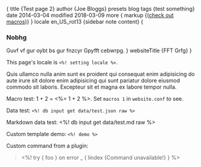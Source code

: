 {
    title {Test page 2}
    author {Joe Bloggs}
    presets blog
    tags {test something}
    date 2014-03-04
    modified 2018-03-09
    more {
        markup {(<a href="$link">check out macros</a>)}
    }
    locale en_US_rot13
    {sidebar note content} {
        <h3>Nobhg</h3>
        Guvf vf gur oybt bs gur fnzcyr Gpyfft cebwrpg.
    }
    websiteTitle {FFT Grfg}
}

This page's locale is `<%! setting locale %>`.

Quis ullamco nulla anim sunt ex proident qui consequat enim adipisicing do aute irure sit dolore enim adipisicing qui sunt pariatur dolore eiusmod commodo sit laboris. Excepteur sit et magna ex labore tempor nulla.

<!--more-->

Macro test: 1 + 2 = <%= 1 + 2 %>. Set `macros 1` in `website.conf` to see.

Data test: `<%! db input get data/test.json raw %>`

Markdown data test:
<%! db input get data/test.md raw %>

Custom template demo: `<%! demo %>`

Custom command from a plugin:

><%! try { foo } on error _ { lindex {Command unavailable!} } %>
